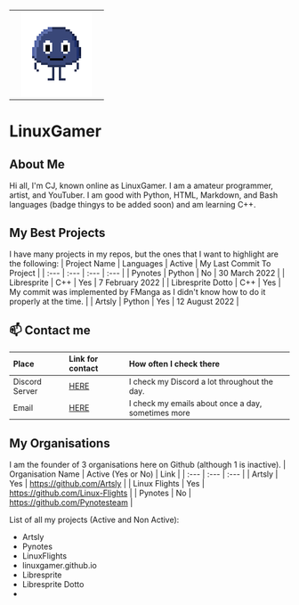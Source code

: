 |  |  |  |
| :---: | :---: | :---: |
|  | <img src="Blob(logo)2.png"></img> |  |

# LinuxGamer
## About Me
Hi all, I'm CJ, known online as LinuxGamer. I am a amateur programmer, artist, and YouTuber. I am good with Python, HTML, Markdown, and Bash languages (badge thingys to be added soon) and am learning C++.


## My Best Projects
I have many projects in my repos, but the ones that I want to highlight are the following:
| Project Name | Languages | Active | My Last Commit To Project |
| :--- | :--- | :--- | :--- |
| Pynotes | Python | No | 30 March 2022 |
| Libresprite | C++ | Yes | 7 February 2022 |
| Libresprite Dotto | C++ | Yes | My commit was implemented by FManga as I didn't know how to do it properly at the time. |
| Artsly | Python | Yes | 12 August 2022 |



## 📫 Contact me
| Place | Link for contact | How often I check there |
| :--- | :--- | :--- |
| Discord Server | [HERE](https://discord.gg/s58s2b9Xpr) | I check my Discord a lot throughout the day. |
| Email | [HERE](mailto:charl.cj.monke@gmail.com) | I check my emails about once a day, sometimes more |



## My Organisations
I am the founder of 3 organisations here on Github (although 1 is inactive).
   | Organisation Name | Active (Yes or No) | Link |
   | :--- | :--- | :--- |
   | Artsly | Yes | https://github.com/Artsly |
   | Linux Flights | Yes | https://github.com/Linux-Flights |
   | Pynotes | No | https://github.com/Pynotesteam |


List of all my projects (Active and Non Active):
- Artsly
- Pynotes
- LinuxFlights
- linuxgamer.github.io
- Libresprite
- Libresprite Dotto
- 
